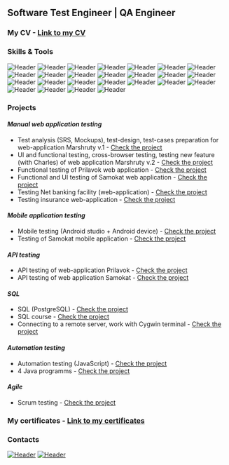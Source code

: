 ## Software Test Engineer | QA Engineer   
### My CV - [Link to my CV](https://github.com/aglebkina/My-CV/blob/ccaaa01145ae8438d272cdf3232bc24e89b4790c/QA%20Engineer%20GlebkinaA.pdf)  
### Skills & Tools  

![Header](https://img.shields.io/badge/DevTools-090909?style=for-the-badge&logo=googlechrome&logoColor=2674f2)
![Header](https://img.shields.io/badge/CharlesProxy-090909?style=for-the-badge&logo=charlesproxy&logoColor=8cc4d7)
![Header](https://img.shields.io/badge/AndroidStudio-090909?style=for-the-badge&logo=androidstudio&logoColor=3ad07d)
![Header](https://img.shields.io/badge/git-black?logo=git&logoColor=white&style=for-the-badge)
![Header](https://img.shields.io/badge/Github-090909?style=for-the-badge&logo=github&logoColor=8cc4d7)
![Header](https://img.shields.io/badge/SQL-090909?style=for-the-badge&logo=mysql&logoColor=00618a)
![Header](https://img.shields.io/badge/Postman-090909?style=for-the-badge&logo=postman&logoColor=f76935)
![Header](https://img.shields.io/badge/Swagger-090909?style=for-the-badge&logo=swagger&logoColor=7ede2b)
![Header](https://img.shields.io/badge/apidoc-black?logo=apidoc&logoColor=white&style=for-the-badge)
![Header](https://img.shields.io/badge/REST%20API-black?logo=REST%20API&logoColor=white&style=for-the-badge)
![Header](https://img.shields.io/badge/SOAP%20API-black?logo=SOAP%20API&logoColor=white&style=for-the-badge)
![Header](https://img.shields.io/badge/Figma-090909?style=for-the-badge&logo=figma&logoColor=7d5fa6)
![Header](https://img.shields.io/badge/draw.io-black?logo=draw.io&logoColor=white&style=for-the-badge)
![Header](https://img.shields.io/badge/miro-black?logo=miro&logoColor=white&style=for-the-badge)
![Header](https://img.shields.io/badge/Youtrack-black?logo=Youtrack&logoColor=white&style=for-the-badge)
![Header](https://img.shields.io/badge/JSON-black?logo=JSON&logoColor=white&style=for-the-badge)
![Header](https://img.shields.io/badge/xml-black?logo=xml&logoColor=white&style=for-the-badge)
![Header](https://img.shields.io/badge/java-black?logo=java&logoColor=white&style=for-the-badge)
![Header](https://img.shields.io/badge/visual%20studio%20code-black?logo=visual%20studio%20code&logoColor=white&style=for-the-badge)
![Header](https://img.shields.io/badge/jira-black?logo=jira&logoColor=white&style=for-the-badge)
![Header](https://img.shields.io/badge/cygwin-black?logo=cygwin&logoColor=white&style=for-the-badge)
![Header](https://img.shields.io/badge/PostgreSQL-black?logo=PostgreSQL&logoColor=white&style=for-the-badge)
![Header](https://img.shields.io/badge/Javascript-black?logo=Javascript&logoColor=white&style=for-the-badge)
![Header](https://img.shields.io/badge/nodejs-black?logo=nodejs&logoColor=white&style=for-the-badge)
![Header](https://img.shields.io/badge/eclipse-black?logo=eclipse&logoColor=white&style=for-the-badge)

### Projects  
#### *Manual web application testing*  
* Test analysis (SRS, Mockups), test-design, test-cases preparation for web-application Marshruty v.1 - [Check the project](https://github.com/aglebkina/Web-app-Marshruty)  
* UI and functional testing, cross-browser testing, testing new feature (with Charles) of web application Marshruty v.2 - [Check the project](https://github.com/aglebkina/web-app-Marshruty-v2)  
* Functional testing of Prilavok web application - [Check the project](https://github.com/aglebkina/web-app-Prilavok)  
* Functional and UI testing of Samokat web application - [Check the project](https://github.com/aglebkina/web-app-samokat)  
* Testing Net banking facility (web-application) - [Check the project](https://github.com/aglebkina/Guru-Net-banking-facility)  
* Testing insurance web-application - [Check the project](https://github.com/aglebkina/guru-insurance-project)  

#### *Mobile application testing*  
* Mobile testing (Android studio + Android device) - [Check the project](https://github.com/aglebkina/Project-3-Mobile-testing)  
* Testing of Samokat mobile application - [Check the project](https://github.com/aglebkina/mobile-samokat)  

#### *API testing*
* API testing of web-application Prilavok - [Check the project](https://github.com/aglebkina/Project-4-API-testing-Yandex.Prilavok)  
* API testing of web application Samokat - [Check the project](https://github.com/aglebkina/api-samokat)  

#### *SQL*  
* SQL (PostgreSQL) - [Check the project](https://github.com/aglebkina/Project-5-Cygwin-terminal)
* SQL course - [Check the project](https://github.com/aglebkina/SQL-simulator-course) 
* Connecting to a remote server, work with Cygwin terminal - [Check the project](https://github.com/aglebkina/Project-5-Cygwin-terminal)  

#### *Automation testing*  
* Automation testing (JavaScript) - [Check the project](https://github.com/aglebkina/autotest-yandex-js)
* 4 Java programms - [Check the project](https://github.com/aglebkina/Java-4-tasks)  

#### *Agile*  

* Scrum testing - [Check the project](https://github.com/aglebkina/Guru-Scrum-project)  

### My certificates - [Link to my certificates](https://github.com/aglebkina/Certificates)  

### Contacts
[![Header](https://img.shields.io/badge/Linkedin-090909?style=for-the-badge&logo=linkedin&logoColor=0073b1)](https://www.linkedin.com/in/aglebkina/)
[![Header](https://img.shields.io/badge/Telegram-090909?style=for-the-badge&logo=telegram&logoColor=31a5db)](https://t.me/aglebkina)

